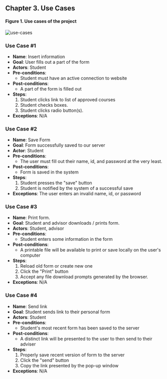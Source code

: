 ## Chapter 3. Use Cases

#### Figure 1. Use cases of the project
![use-cases](img/use_case.png)

### Use Case \#1
- __Name__: Insert information
- __Goal__: User fills out a part of the form
- __Actors__: Student
- __Pre-conditions__:
	- Student must have an active connection to website
- __Post-conditions__:
	- A part of the form is filled out
- __Steps__:
	1. Student clicks link to list of approved courses
	2. Student checks boxes.
	3. Student clicks radio button(s).
- __Exceptions__: N/A


### Use Case \#2
- __Name__: Save Form
- __Goal__: Form successfully saved to our server
- __Actor__: Student
- __Pre-conditions__:
	- The user must fill out their name, id, and password at the very least.
- __Post-conditions__:
	- Form is saved in the system
- __Steps__:
	1. Student presses the "save" button
	2. Student is notified by the system of a successful save
- __Exceptions__: The user enters an invalid name, id, or password


### Use Case \#3
- __Name__: Print form.
- __Goal__: Student and advisor downloads / prints form.
- __Actors__: Student, advisor
- __Pre-conditions__:
	- Student enters some information in the form
- __Post-conditions__:
	- A printable file will be available to print or save locally on the user's computer
- __Steps__:
	1. Reload old form or create new one
	2. Click the "Print" button
	3. Accept any file download prompts generated by the browser.
- __Exceptions__: N/A


### Use Case \#4
- __Name__: Send link
- __Goal__: Student sends link to their personal form
- __Actors__: Student
- __Pre-conditions__:
	- Student's most recent form has been saved to the server
- __Post-conditions__:
	- A distinct link will be presented to the user to then send to their adviser
- __Steps__:
	1. Properly save recent version of form to the server
	2. Click the "send" button
	3. Copy the link presented by the pop-up window
- __Exceptions__: N/A
